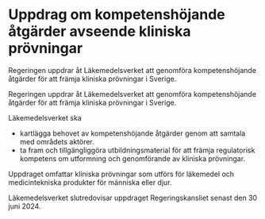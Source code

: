 # Uppdrag om kompetenshöjande åtgärder avseende kliniska prövningar

Regeringen uppdrar åt Läkemedelsverket att genomföra kompetenshöjande åtgärder för att främja kliniska prövningar i Sverige.

Regeringen uppdrar åt Läkemedelsverket att genomföra kompetenshöjande åtgärder för att främja kliniska prövningar i Sverige.

Läkemedelsverket ska

* kartlägga behovet av kompetenshöjande åtgärder genom att samtala med områdets aktörer.
* ta fram och tillgängliggöra utbildningsmaterial för att främja regulatorisk kompetens om utformning och genomförande av kliniska prövningar.

Uppdraget omfattar kliniska prövningar som utförs för läkemedel och medicintekniska produkter för människa eller djur.

Läkemedelsverket slutredovisar uppdraget Regeringskansliet senast den 30 juni 2024.
